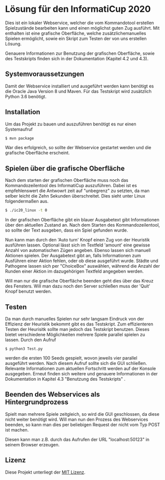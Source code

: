 # Lösung für den InformatiCup 2020

Dies ist ein lokaler Webservice, welcher die vom Kommandotool erstellen Spielzustände bearbeiten kann und einen möglichst guten Zug ausführt. Mit enthalten ist eine grafische Oberfläche, welche zusätzlichemanuelles Spielen ermöglicht, sowie ein Skript zum Testen der von uns erstellen Lösung.

Genauere Informationen zur Benutzung der grafischen Oberfläche, sowie des Testskripts finden sich in der Dokumentation (Kapitel 4.2 und 4.3).

## Systemvoraussetzungen

Damit der Webservice installiert und ausgeführt werden kann benötigt es die Oracle Java Version 8 und Maven.
Für das Testskript wird zusätzlich Python 3.6 benötigt.

## Installation

Um das Projekt zu bauen und auszuführen benötigt es nur einen Systemaufruf

```sh
$ mvn package
```
War dies erfolgreich, so sollte der Webservice gestartet werden und die grafische Oberfläche erscheint.

## Spielen über die grafische Oberfläche

Nach dem starten der grafischen Oberfläche muss noch das Kommandozeilentool des InformatiCup auszuführen. Dabei ist es empfehlenswert die Antwowrt zeit auf "unbegrenz" zu setzten, da man selber
leicht die Zehn Sekunden überschreitet. Dies sieht unter Linux folgendermaßen aus.
```sh
$ ./ic20_linux -t 0
```
In der grafischen Oberfläche gibt ein blauer Ausgabetext gibt Informationen über den aktuellen Zustand an. Nach dem Starten des Kommandozeilentool, so sollte der Text ausgeben, dass ein Spiel gefunden wurde.

Nun kann man durch den 'Auto turn' Knopf einen Zug von der Heuristik ausführen lassen. Optional lässt sich im Textfeld 'amount' eine gewisse Anzahl von automatischen Zügen angeben.
Ebenso lassen sich manuell Aktionen spielen. Der Ausgabetext gibt an, falls Informationen zum Ausführen einer Aktion fehlen, oder ob diese ausgeführt wurde.
Städte und Pathogene lassen sich per "ChoiceBox" auswählen, während die Anzahl der Runden einer Aktion im dazugehörigen Textfeld angegeben werden.

Will man nur die grafische Oberfläche beenden geht dies über das Kreuz des Fensters. Will man dazu noch den Server schließen muss der 'Quit' Knopf benutzt werden.

## Testen

Da man durch manuelles Spielen nur sehr langsam Eindruck von der Effizienz der Heuristik bekommt gibt es das Testskript.
Zum effizienteren Testen der Heurisitk sollte man jedoch das Testskript benutzen. Dieses bietet verschiedene Möglichkeiten mehrere Spiele parallel spielen zu lassen.
Durch den Aufruf
```
$ python3 Test.py
```
werden die ersten 100 Seeds gespielt, wovon jeweils vier parallel ausgeführt werden. Nach diesem Aufruf sollte sich die GUI schließen. Relevante Informationen zum aktuellen Fortschritt werden auf der Konsole ausgegeben.
Erneut finden sich weitere und genauere Informationen in der Dokumentation in Kapitel 4.3 "Benutzung des Testskripts" .


## Beenden des Webservices als Hintergrundprozess

Spielt man mehrere Spiele zeitgleich, so wird die GUI geschlossen, da diese nicht weiter benötigt wird. Will man nun den Prozess des Webservices beenden, so kann man dies per beliebigen Request der nicht vom Typ POST ist machen. 

Diesen kann man z.B. durch das Aufrufen der URL "localhost:50123" in seinem Browser erzeugen.


## Lizenz

Diese Projekt unterliegt der [MIT Lizenz](./LICENSE).

